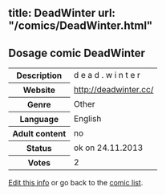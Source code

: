 title: DeadWinter
url: "/comics/DeadWinter.html"
---
Dosage comic DeadWinter
-----------------------------------------

<p id="msg"></p>
<script type="text/javascript">
if (window.location.search === '?edit_info_mail=sent_ok') {
  var elem = document.getElementById("msg");
  elem.innerHTML = 'Edited information sucessfully sent for review, which is usually done daily. Thanks!';
  elem.className = 'ok';
}
</script>
<table class="comicinfo">
<tr>
<th>Description</th><td>d e a d . w i n t e r</td>
</tr>
<tr>
<th>Website</th><td><a href="http://deadwinter.cc/">http://deadwinter.cc/</a></td>
</tr>
<tr>
<th>Genre</th><td>Other</td>
</tr>
<tr>
<th>Language</th><td>English</td>
</tr>
<tr>
<th>Adult content</th><td>no</td>
</tr>
<tr>
<th>Status</th><td>ok on 24.11.2013</td>
</tr>
<tr>
<th>Votes</th><td>2</td>
</tr>
</table>

[Edit this info](DeadWinter_edit.html) or go back to the [comic list](../comic-index.html).
